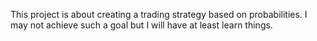 This project is about creating a trading strategy based on probabilities. 
I may not achieve such a goal but I will have at least learn things.